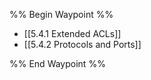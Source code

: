 %% Begin Waypoint %%
- [[5.4.1 Extended ACLs]]
- [[5.4.2 Protocols and Ports]]

%% End Waypoint %%

